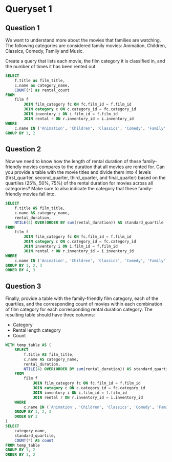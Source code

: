 # Queryset 1


## Question 1

We want to understand more about the movies that families are watching. The following categories are considered family movies: Animation, Children, Classics, Comedy, Family and Music.

Create a query that lists each movie, the film category it is classified in, and the number of times it has been rented out.

```sql
SELECT
    f.title as film_title,
    c.name as category_name,
    COUNT(*) as rental_count
FROM 
    film f
        JOIN film_category fc ON fc.film_id = f.film_id
        JOIN category c ON c.category_id = fc.category_id
        JOIN inventory i ON i.film_id = f.film_id
        JOIN rental r ON r.inventory_id = i.inventory_id
WHERE
    c.name IN ('Animation', 'Children', 'Classics', 'Comedy', 'Family', 'Music')
GROUP BY 1, 2
```


## Question 2
Now we need to know how the length of rental duration of these family-friendly movies compares to the duration that all movies are rented for. Can you provide a table with the movie titles and divide them into 4 levels (first_quarter, second_quarter, third_quarter, and final_quarter) based on the quartiles (25%, 50%, 75%) of the rental duration for movies across all categories? Make sure to also indicate the category that these family-friendly movies fall into.

```sql
SELECT
    f.title AS film_title,
    c.name AS category_name,
    rental_duration,
    NTILE(4) OVER(ORDER BY sum(rental_duration)) AS standard_quartile
FROM 
    film f
        JOIN film_category fc ON fc.film_id = f.film_id
        JOIN category c ON c.category_id = fc.category_id
        JOIN inventory i ON i.film_id = f.film_id
        JOIN rental r ON r.inventory_id = i.inventory_id
WHERE
    c.name IN ('Animation', 'Children', 'Classics', 'Comedy', 'Family', 'Music')
GROUP BY 1, 2, 3
ORDER BY 4, 3
```

## Question 3
Finally, provide a table with the family-friendly film category, each of the quartiles, and the corresponding count of movies within each combination of film category for each corresponding rental duration category. The resulting table should have three columns:

- Category
- Rental length category
- Count

```sql
WITH temp_table AS (
    SELECT
        f.title AS film_title,
        c.name AS category_name,
        rental_duration,
        NTILE(4) OVER(ORDER BY sum(rental_duration)) AS standard_quartile
    FROM 
        film f
            JOIN film_category fc ON fc.film_id = f.film_id
            JOIN category c ON c.category_id = fc.category_id
            JOIN inventory i ON i.film_id = f.film_id
            JOIN rental r ON r.inventory_id = i.inventory_id
    WHERE
        c.name IN ('Animation', 'Children', 'Classics', 'Comedy', 'Family', 'Music')
    GROUP BY 1, 2, 3
    ORDER BY 2
)
SELECT 
    category_name, 
    standard_quartile,
    COUNT(*) AS count
FROM temp_table
GROUP BY 1, 2
ORDER BY 1, 2
```